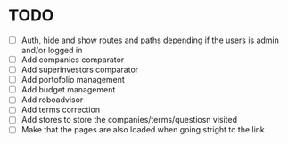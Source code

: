 # TODO

- [ ] Auth, hide and show routes and paths depending if the users is admin and/or logged in
- [ ] Add companies comparator
- [ ] Add superinvestors comparator
- [ ] Add portofolio management
- [ ] Add budget management
- [ ] Add roboadvisor
- [ ] Add terms correction
- [ ] Add stores to store the companies/terms/questiosn visited
- [ ] Make that the pages are also loaded when going stright to the link
